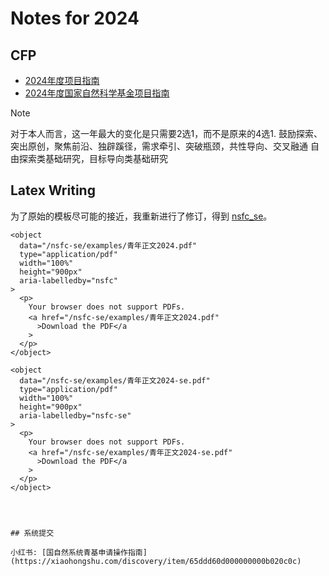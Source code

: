 # Notes for 2024


## CFP

+ [2024年度项目指南](https://www.nsfc.gov.cn/publish/portal0/tab1503/)
+ [2024年度国家自然科学基金项目指南](./assets/fj20240108_01.pdf)


    
> [!NOTE]
> 对于本人而言，这一年最大的变化是只需要2选1，而不是原来的4选1.
> 鼓励探索、突出原创，聚焦前沿、独辟蹊径，需求牵引、突破瓶颈，共性导向、交叉融通
> 自由探索类基础研究，目标导向类基础研究



## Latex Writing

为了原始的模板尽可能的接近，我重新进行了修订，得到 [nsfc_se](https://github.com/huangjunjie-cs/nsfc-se)。




```{raw} html
<object
  data="/nsfc-se/examples/青年正文2024.pdf"
  type="application/pdf"
  width="100%"
  height="900px"
  aria-labelledby="nsfc"
>
  <p>
    Your browser does not support PDFs.
    <a href="/nsfc-se/examples/青年正文2024.pdf"
      >Download the PDF</a
    >
  </p>
</object>
```

```{raw} html
<object
  data="/nsfc-se/examples/青年正文2024-se.pdf"
  type="application/pdf"
  width="100%"
  height="900px"
  aria-labelledby="nsfc-se"
>
  <p>
    Your browser does not support PDFs.
    <a href="/nsfc-se/examples/青年正文2024-se.pdf"
      >Download the PDF</a
    >
  </p>
</object>




## 系统提交

小红书: [国自然系统青基申请操作指南](https://xiaohongshu.com/discovery/item/65ddd60d000000000b020c0c)


